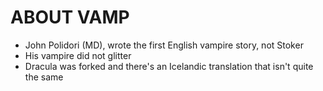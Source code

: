 # ABOUT VAMP
* John Polidori (MD), wrote the first English vampire story, not Stoker
* His vampire did not glitter
* Dracula was forked and there's an Icelandic translation that isn't quite the same

